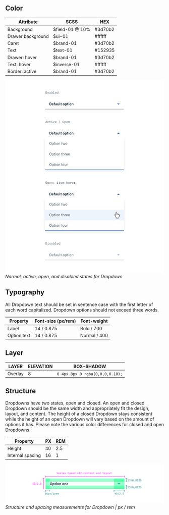 ## Color

| Attribute              | SCSS            | HEX       |
|--------------------|-----------------|-----------|
| Background         | $field-01 @ 10% | #3d70b2   |
| Drawer background  | $ui-01          | #ffffff   |
| Caret              | $brand-01       | #3d70b2   |
| Text               | $text-01        | #152935   |
| Drawer: hover      | $brand-01       | #3d70b2   |
| Text: hover        | $inverse-01     | #ffffff   |
| Border: active     | $brand-01       | #3d70b2   |

![Normal, active, open, and disabled states for Dropdown](images/dropdown-style-1.png)
_Normal, active, open, and disabled states for Dropdown_

## Typography

All Dropdown text should be set in sentence case with the first letter of each word capitalized. Dropdown options should not exceed three words.

| Property  | Font-size (px/rem)      | Font-weight  |
|-------------|-----------------|--------------|
| Label       | 14 / 0.875 | Bold / 700   |
| Option text | 14 / 0.875 | Normal / 400 |

## Layer

| LAYER      | ELEVATION     | BOX-SHADOW      |
|------------|----------|----------|
| Overlay    | 8        | `0 4px 8px 0 rgba(0,0,0,0.10);`  |

## Structure

Dropdowns have two states, open and closed. An open and closed Dropdown should be the same width and appropriately fit the design, layout, and content. The height of a closed Dropdown stays consistent while the height of an open Dropdown will vary based on the amount of options it has. Please note the various color differences for closed and open Dropdowns.

| Property         | PX | REM |
|------------------|----|-----|
| Height           | 40 | 2.5 |
| Internal spacing | 16 | 1   |

![Structure and spacing for a closed dropdown](images/dropdown-style-2.png)
_Structure and spacing measurements for Dropdown | px / rem_
